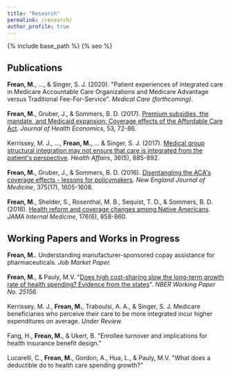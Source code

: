 ```yaml
---
title: "Research"
permalink: /research/
author_profile: true
---
```


{% include base_path %}
{% seo %}

<H2>Publications</H2>
<b>Frean, M.</b>, ..., & Singer, S. J. (2020). "Patient experiences of integrated care in Medicare Accountable Care Organizations and Medicare Advantage versus Traditional Fee-For-Service". <i>Medical Care (forthcoming)</i>.
<br><br>
<b>Frean, M.</b>, Gruber, J., & Sommers, B. D. (2017). <a href="https://www.sciencedirect.com/science/article/pii/S0167629616302272">Premium subsidies, the mandate, and Medicaid expansion: Coverage effects of the Affordable Care Act</a>. <i>Journal of Health Economics</i>, 53, 72-86.
<br><br>
Kerrissey, M. J., ..., <b>Frean, M.</b>, ... & Singer, S. J. (2017). <a href="https://www.healthaffairs.org/doi/10.1377/hlthaff.2016.0909">Medical group structural integration may not ensure that care is integrated from the patient's perspective</a>. <i>Health Affairs</i>, 36(5), 885-892.
<br><br>
<b>Frean, M.</b>, Gruber, J., & Sommers, B. D. (2016). <a href="https://www.nejm.org/doi/full/10.1056/NEJMp1609016">Disentangling the ACA's coverage effects - lessons for policymakers</a>. <i>New England Journal of Medicine</i>, 375(17), 1605-1608.
<br><br>
<b>Frean, M.</b>, Shelder, S., Rosenthal, M. B., Sequist, T. D., & Sommers, B. D. (2016). <a href="https://jamanetwork.com/journals/jamainternalmedicine/fullarticle/2521825">Health reform and coverage changes among Native Americans</a>. <i>JAMA Internal Medicine</i>, 176(6), 858-860.

<H2>Working Papers and Works in Progress</H2>
<b>Frean, M.</b>. Understanding manufacturer-sponsored copay assistance for pharmaceuticals. <i>Job Market Paper.</i>
<br><br>
<b>Frean, M.</b>, & Pauly, M.V. "<a href="https://www.nber.org/papers/w25156">Does high cost-sharing slow the long-term growth rate of health spending? Evidence from the states</a>". <i>NBER Working Paper No. 25156.</i>
<br><br>
Kerrissey, M. J., <b>Frean, M.</b>, Traboulsi, A. A., & Singer, S. J. Medicare beneficiaries who perceive their care to be more integrated incur higher expenditures on average. <i>Under Review.</i>
<br><br>
Fang, H., <b>Frean, M.</b>, & Ukert, B. "Enrollee turnover and implications for health insurance benefit design."
<br><br>
Lucarelli, C., <b>Frean, M.</b>, Gordon, A., Hua, L., & Pauly, M.V. "What does a deductible do to health care spending growth?"
